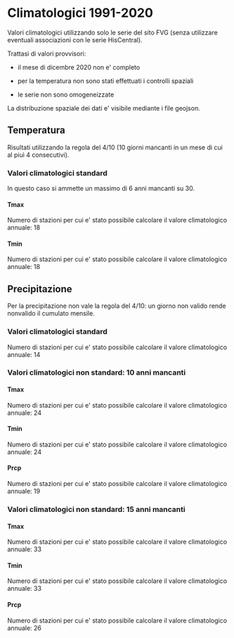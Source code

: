 # Climatologici 1991-2020

Valori climatologici utilizzando solo le serie del sito FVG (senza utilizzare eventuali associazioni con le serie HisCentral).

Trattasi di valori provvisori:

- il mese di dicembre 2020 non e' completo

- per la temperatura non sono stati effettuati i controlli spaziali

- le serie non sono omogeneizzate

La distribuzione spaziale dei dati e' visibile mediante i file geojson.

## Temperatura

Risultati utilizzando la regola del 4/10 (10 giorni mancanti in un mese di cui al piuì 4 consecutivi).

### Valori climatologici standard 

In questo caso si ammette un massimo di 6 anni mancanti su 30.

#### Tmax

Numero di stazioni per cui e' stato possibile calcolare il valore climatologico annuale: 18

#### Tmin

Numero di stazioni per cui e' stato possibile calcolare il valore climatologico annuale: 18

## Precipitazione

Per la precipitazione non vale la regola del 4/10: un giorno non valido rende nonvalido il cumulato mensile.

### Valori climatologici standard 

Numero di stazioni per cui e' stato possibile calcolare il valore climatologico annuale: 14

### Valori climatologici non standard: 10 anni mancanti

#### Tmax

Numero di stazioni per cui e' stato possibile calcolare il valore climatologico annuale: 24

#### Tmin

Numero di stazioni per cui e' stato possibile calcolare il valore climatologico annuale: 24

#### Prcp

Numero di stazioni per cui e' stato possibile calcolare il valore climatologico annuale: 19

### Valori climatologici non standard: 15 anni mancanti

#### Tmax

Numero di stazioni per cui e' stato possibile calcolare il valore climatologico annuale: 33

#### Tmin

Numero di stazioni per cui e' stato possibile calcolare il valore climatologico annuale: 33


#### Prcp

Numero di stazioni per cui e' stato possibile calcolare il valore climatologico annuale: 26






